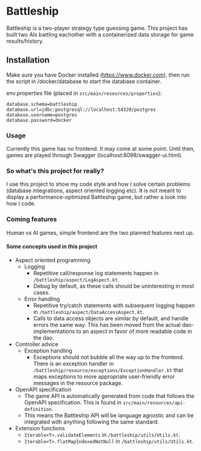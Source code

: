 # Battleship

Battleship is a two-player strategy type guessing game. This project has built two AIs battling eachother with a containerized data storage for game results/history.

## Installation

Make sure you have Docker installed (https://www.docker.com), then run the script in /docker/database to start the database container. 

env.properties file (placed in `src/main/resources/properties`):
````properties
database.schema=battleship
database.url=jdbc:postgresql://localhost:54320/postgres
database.username=postgres
database.password=docker
````


### Usage

Currently this game has no frontend. It may come at some point. Until then, games are played through Swagger (localhost:8098/swagger-ui.html).

### So what's this project for really?

I use this project to show my code style and how I solve certain problems (database integrations, aspect oriented logging etc). It is not meant to display a performance-optimized Battleship game, but rather a look into how I code.

### Coming features

Human vs AI games, simple frontend are the two planned features next up.

#### Some concepts used in this project

* Aspect oriented programming
    * Logging
        * Repetitive call/response log statements happen in `/battleship/aspect/LogAspect.kt`.
        * Debug by default, as these calls should be uninteresting in most cases.
    * Error handling
        * Repetitive try/catch statements with subsequent logging happen in `/battleship/aspect/DataAccessAspect.kt`.
        * Calls to data access objects are similar by default, and handle errors the same way. This has been moved from the
          actual dao-implementations to an aspect in favor of more readable code in the dao.
* Controller advice
    * Exception handling
        * Exceptions should not bubble all the way up to the frontend. There is an exception handler
          in `/battleship/resource/exceptions/ExceptionHandler.kt` that maps exceptions to more appropriate user-friendly error messages in the resource package.
* OpenAPI specification
    * The game API is automatically generated from code that follows the OpenAPI specification.
      This is found in `src/main/resources/api-definition`. 
    * This means the Battleship API will be language agnostic and can be integrated with anything following the same standard.
* Extension functions
    * `Iterable<T>.validateElements` in `/battleship/utils/Utils.kt`.
    * `Iterable<T>.flatMapIndexedNotNull` in `/battleship/utils/Utils.kt`.
